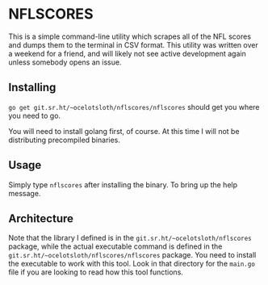 # NFLSCORES

This is a simple command-line utility which scrapes all of the NFL scores
and dumps them to the terminal in CSV format. This utility was written over
a weekend for a friend, and will likely not see active development again
unless somebody opens an issue.

## Installing

`go get git.sr.ht/~ocelotsloth/nflscores/nflscores` should get you where you
need to go.

You will need to install golang first, of course. At this time I will not
be distributing precompiled binaries.

## Usage

Simply type `nflscores` after installing the binary. To bring up the help
message.

## Architecture

Note that the library I defined is in the `git.sr.ht/~ocelotsloth/nflscores`
package, while the actual executable command is defined in the
`git.sr.ht/~ocelotsloth/nflscores/nflscores` package. You need to install the
executable to work with this tool. Look in that directory for the `main.go`
file if you are looking to read how this tool functions.
